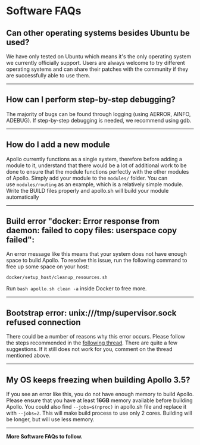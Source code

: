 # Software FAQs

## Can other operating systems besides Ubuntu be used?

We have only tested on Ubuntu which means it's the only operating system we
currently officially support. Users are always welcome to try different
operating systems and can share their patches with the community if they are
successfully able to use them.

---

## How can I perform step-by-step debugging?

The majority of bugs can be found through logging (using AERROR, AINFO, ADEBUG).
If step-by-step debugging is needed, we recommend using gdb.

---

## How do I add a new module

Apollo currently functions as a single system, therefore before adding a module
to it, understand that there would be a lot of additional work to be done to
ensure that the module functions perfectly with the other modules of Apollo.
Simply add your module to the `modules/` folder. You can
use `modules/routing` as an example, which is a relatively simple module. Write
the BUILD files properly and apollo.sh will build your module automatically

---

## Build error "docker: Error response from daemon: failed to copy files: userspace copy failed":

An error message like this means that your system does not have enough space to
build Apollo. To resolve this issue, run the
following command to free up some space on your host:

```
docker/setup_host/cleanup_resources.sh
```

Run `bash apollo.sh clean -a` inside Docker to free more.

---

## Bootstrap error: unix:///tmp/supervisor.sock refused connection

There could be a number of reasons why this error occurs. Please follow the
steps recommended in the
[following thread](https://github.com/ApolloAuto/apollo/issues/5344). There are
quite a few suggestions. If it still does not work for you, comment on the
thread mentioned above.

---

## My OS keeps freezing when building Apollo 3.5?

If you see an error like this, you do not have enough memory to build Apollo.
Please ensure that you have at least **16GB** memory available before building
Apollo. You could also find `--jobs=$(nproc)` in apollo.sh file and replace it
with `--jobs=2`. This will make build process to use only 2 cores. Building will
be longer, but will use less memory.

---

**More Software FAQs to follow.**
